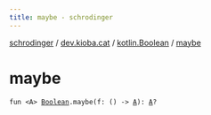 ```yaml
---
title: maybe - schrodinger
---
```


[schrodinger](../../index.html) / [dev.kioba.cat](../index.html) / [kotlin.Boolean](index.html) / [maybe](./maybe.html)

# maybe

`fun <A> `[`Boolean`](https://kotlinlang.org/api/latest/jvm/stdlib/kotlin/-boolean/index.html)`.maybe(f: () -> `[`A`](maybe.html#A)`): `[`A`](maybe.html#A)`?`